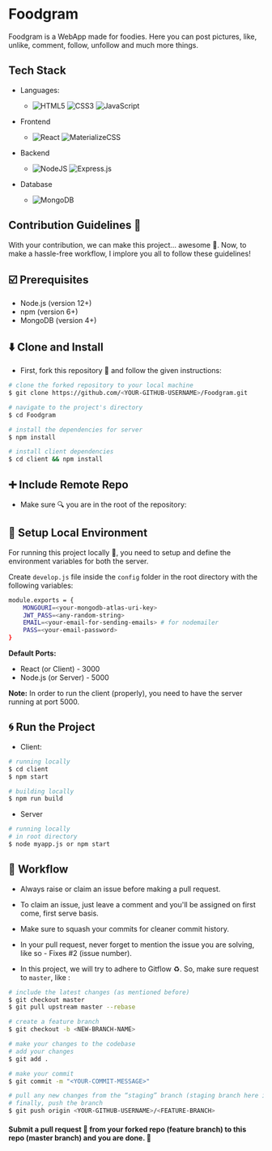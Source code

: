 # Foodgram
Foodgram is a WebApp made for foodies. Here you can post pictures, like, unlike, comment, follow, unfollow and much more things.
## Tech Stack
- Languages: 
  - <img alt="HTML5" src="https://img.shields.io/badge/html5%20-%23E34F26.svg?&style=for-the-badge&logo=html5&logoColor=white"/> <img alt="CSS3" src="https://img.shields.io/badge/css3%20-%231572B6.svg?&style=for-the-badge&logo=css3&logoColor=white"/> <img alt="JavaScript" src="https://img.shields.io/badge/javascript%20-%23323330.svg?&style=for-the-badge&logo=javascript&logoColor=%23F7DF1E"/>

- Frontend
  - <img alt="React" src="https://img.shields.io/badge/react%20-%2320232a.svg?&style=for-the-badge&logo=react&logoColor=%2361DAFB"/> <img alt="MaterializeCSS" src="https://img.shields.io/badge/-materialize--css-ff69b4?style=for-the-badge&logo=materialize--css&logoColor=white"/>

- Backend
  - <img alt="NodeJS" src="https://img.shields.io/badge/node.js%20-%2343853D.svg?&style=for-the-badge&logo=node.js&logoColor=white"/> <img alt="Express.js" src="https://img.shields.io/badge/express.js%20-%23404d59.svg?&style=for-the-badge"/>

- Database
  - <img alt="MongoDB" src ="https://img.shields.io/badge/MongoDB-%234ea94b.svg?&style=for-the-badge&logo=mongodb&logoColor=white"/>
## Contribution Guidelines :green_heart:

With your contribution, we can make this project... awesome :tada:. Now, to make a hassle-free workflow, I implore you all to follow these guidelines!


## :ballot_box_with_check: Prerequisites
- Node.js (version 12+)
- npm (version 6+)
- MongoDB (version 4+)

## :arrow_down: Clone and Install

- First, fork this repository :fork_and_knife: and follow the given instructions:

```bash
# clone the forked repository to your local machine
$ git clone https://github.com/<YOUR-GITHUB-USERNAME>/Foodgram.git

# navigate to the project's directory
$ cd Foodgram

# install the dependencies for server
$ npm install

# install client dependencies
$ cd client && npm install

```
## :heavy_plus_sign: Include Remote Repo

- Make sure :mag: you are in the root of the repository:

## :construction: Setup Local Environment

For running this project locally :truck:, you need to setup and define the environment variables for both the server.

Create `develop.js` file inside the `config` folder in the root directory with the following variables:

```bash
module.exports = {
	MONGOURI=<your-mongodb-atlas-uri-key>
	JWT_PASS=<any-random-string>
	EMAIL=<your-email-for-sending-emails> # for nodemailer
	PASS=<your-email-password>
}
```

**Default Ports:**
- React (or Client) - 3000
- Node.js (or Server) - 5000

**Note:** In order to run the client (properly), you need to have the server running at port 5000.

## :cyclone: Run the Project

- Client:

```bash
# running locally
$ cd client
$ npm start

# building locally
$ npm run build
```

- Server

```bash
# running locally
# in root directory
$ node myapp.js or npm start
```

## :page_with_curl: Workflow

- Always raise or claim an issue before making a pull request.

- To claim an issue, just leave a comment and you'll be assigned on first come, first serve basis.

- Make sure to squash your commits for cleaner commit history.

- In your pull request, never forget to mention the issue you are solving, like so - Fixes #2 (issue number).

- In this project, we will try to adhere to Gitflow :recycle:. So, make sure request to `master`, like :

```bash
# include the latest changes (as mentioned before)
$ git checkout master
$ git pull upstream master --rebase

# create a feature branch
$ git checkout -b <NEW-BRANCH-NAME>

# make your changes to the codebase
# add your changes
$ git add .

# make your commit
$ git commit -m "<YOUR-COMMIT-MESSAGE>"

# pull any new changes from the “staging” branch (staging branch here is the develop branch) and resolve any conflicts.
# finally, push the branch
$ git push origin <YOUR-GITHUB-USERNAME>/<FEATURE-BRANCH>
```

#### Submit a pull request :rocket: from your forked repo (feature branch) to this repo (master branch) and you are done. :tada:



 
